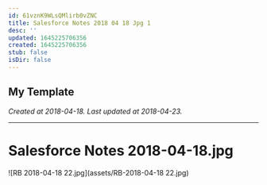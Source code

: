 ```yaml
---
id: 61vznK9WLsQMlirb0vZNC
title: Salesforce Notes 2018 04 18 Jpg 1
desc: ''
updated: 1645225706356
created: 1645225706356
stub: false
isDir: false
---
```

My Template
---

_Created at 2018-04-18._
_Last updated at 2018-04-23._




---

# Salesforce Notes 2018-04-18.jpg


![RB 2018-04-18 22.jpg](assets/RB-2018-04-18 22.jpg)

